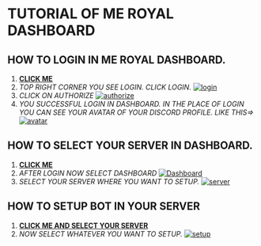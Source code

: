 # TUTORIAL OF ME ROYAL DASHBOARD

## **HOW TO LOGIN IN ME ROYAL DASHBOARD.**

1) **[CLICK ME](https://meroyalbot.xyz)**
2) *TOP RIGHT CORNER YOU SEE LOGIN. CLICK LOGIN.*
[![login](https://cdn.discordapp.com/attachments/796673457973624843/808258246937673740/IMG_20210208_140957.jpg)](https://meroyalbot.xyz)
3) *CLICK ON AUTHORIZE*
[![authorize](https://cdn.discordapp.com/attachments/796673457973624843/808264103579615262/IMG_20210208_144229.jpg)](https://meroyalbot.xyz)
4) *YOU SUCCESSFUL LOGIN IN DASHBOARD. IN THE PLACE OF LOGIN YOU CAN SEE YOUR AVATAR OF YOUR DISCORD PROFILE. LIKE THIS=>*
[![avatar](https://cdn.discordapp.com/attachments/796673457973624843/808265413380931624/IMG_20210208_144757.jpg)](https://meroyalbot.xyz)

## **HOW TO SELECT YOUR SERVER IN DASHBOARD.**

1) **[CLICK ME](https://meroyalbot.xyz)**
2) *AFTER LOGIN NOW SELECT DASHBOARD*
[![Dashboard](https://cdn.discordapp.com/attachments/796673457973624843/808293136337338408/IMG_20210208_163757.jpg)](https://meroyalbot.xyz)
3) *SELECT YOUR SERVER WHERE YOU WANT TO SETUP.*
[![server](https://cdn.discordapp.com/attachments/796673457973624843/808293659350532126/IMG_20210208_164014.jpg)](https://meroyalbot.xyz/dashboard)

## **HOW TO SETUP BOT IN YOUR SERVER**

1) **[CLICK ME AND SELECT YOUR SERVER](https://meroyalbot.xyz/dashboard)**
2) *NOW SELECT WHATEVER YOU WANT TO SETUP.*
[![setup](https://cdn.discordapp.com/attachments/796673457973624843/808295944084127771/IMG_20210208_164907.jpg)](https://meroyalbot.xyz/dashboard)


